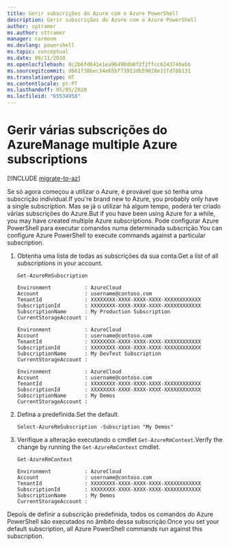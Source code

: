 ```yaml
---
title: Gerir subscrições do Azure com o Azure PowerShell
description: Gerir subscrições do Azure com o Azure PowerShell
author: sptramer
ms.author: sttramer
manager: carmonm
ms.devlang: powershell
ms.topic: conceptual
ms.date: 09/11/2018
ms.openlocfilehash: 8c2b6fd641e1ea96490db0f2f2ffcc6243740abb
ms.sourcegitcommit: d661f38bec34e65bf73913db59028e11fd78b131
ms.translationtype: HT
ms.contentlocale: pt-PT
ms.lasthandoff: 05/05/2020
ms.locfileid: "65534958"
---
```

# <a name="manage-multiple-azure-subscriptions"></a><span data-ttu-id="1fc74-103">Gerir várias subscrições do Azure</span><span class="sxs-lookup"><span data-stu-id="1fc74-103">Manage multiple Azure subscriptions</span></span>

[!INCLUDE [migrate-to-az](../includes/migrate-to-az.md)]

<span data-ttu-id="1fc74-104">Se só agora começou a utilizar o Azure, é provável que só tenha uma subscrição individual.</span><span class="sxs-lookup"><span data-stu-id="1fc74-104">If you're brand new to Azure, you probably only have a single subscription.</span></span> <span data-ttu-id="1fc74-105">Mas se já o utilizar há algum tempo, poderá ter criado várias subscrições do Azure.</span><span class="sxs-lookup"><span data-stu-id="1fc74-105">But if you have been using Azure for a while, you may have created multiple Azure subscriptions.</span></span> <span data-ttu-id="1fc74-106">Pode configurar Azure PowerShell para executar comandos numa determinada subscrição.</span><span class="sxs-lookup"><span data-stu-id="1fc74-106">You can configure Azure PowerShell to execute commands against a particular subscription.</span></span>

1. <span data-ttu-id="1fc74-107">Obtenha uma lista de todas as subscrições da sua conta.</span><span class="sxs-lookup"><span data-stu-id="1fc74-107">Get a list of all subscriptions in your account.</span></span>

    ```azurepowershell-interactive
    Get-AzureRmSubscription
    ```

    ```output
    Environment           : AzureCloud
    Account               : username@contoso.com
    TenantId              : XXXXXXXX-XXXX-XXXX-XXXX-XXXXXXXXXXXX
    SubscriptionId        : XXXXXXXX-XXXX-XXXX-XXXX-XXXXXXXXXXXX
    SubscriptionName      : My Production Subscription
    CurrentStorageAccount :

    Environment           : AzureCloud
    Account               : username@contoso.com
    TenantId              : XXXXXXXX-XXXX-XXXX-XXXX-XXXXXXXXXXXX
    SubscriptionId        : XXXXXXXX-XXXX-XXXX-XXXX-XXXXXXXXXXXX
    SubscriptionName      : My DevTest Subscription
    CurrentStorageAccount :

    Environment           : AzureCloud
    Account               : username@contoso.com
    TenantId              : XXXXXXXX-XXXX-XXXX-XXXX-XXXXXXXXXXXX
    SubscriptionId        : XXXXXXXX-XXXX-XXXX-XXXX-XXXXXXXXXXXX
    SubscriptionName      : My Demos
    CurrentStorageAccount :
    ```

2. <span data-ttu-id="1fc74-108">Defina a predefinida.</span><span class="sxs-lookup"><span data-stu-id="1fc74-108">Set the default.</span></span>

    ```azurepowershell-interactive
    Select-AzureRmSubscription -Subscription "My Demos"
    ```

3. <span data-ttu-id="1fc74-109">Verifique a alteração executando o cmdlet `Get-AzureRmContext`.</span><span class="sxs-lookup"><span data-stu-id="1fc74-109">Verify the change by running the `Get-AzureRmContext` cmdlet.</span></span>

    ```azurepowershell-interactive
    Get-AzureRmContext
    ```

    ```output
    Environment           : AzureCloud
    Account               : username@contoso.com
    TenantId              : XXXXXXXX-XXXX-XXXX-XXXX-XXXXXXXXXXXX
    SubscriptionId        : XXXXXXXX-XXXX-XXXX-XXXX-XXXXXXXXXXXX
    SubscriptionName      : My Demos
    CurrentStorageAccount :
    ```

<span data-ttu-id="1fc74-110">Depois de definir a subscrição predefinida, todos os comandos do Azure PowerShell são executados no âmbito dessa subscrição.</span><span class="sxs-lookup"><span data-stu-id="1fc74-110">Once you set your default subscription, all Azure PowerShell commands run against this subscription.</span></span>
